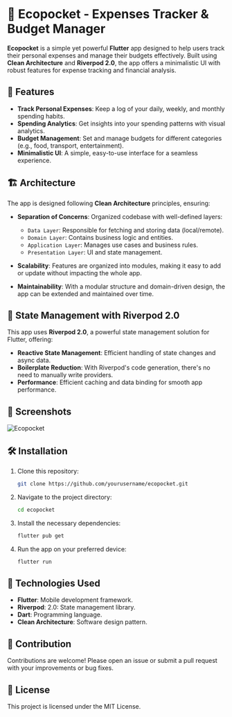 # 🌿 Ecopocket - Expenses Tracker & Budget Manager

**Ecopocket** is a simple yet powerful **Flutter** app designed to help users track their personal expenses and manage their budgets effectively. Built using **Clean Architecture** and **Riverpod 2.0**, the app offers a minimalistic UI with robust features for expense tracking and financial analysis.

## 📱 Features

- **Track Personal Expenses**: Keep a log of your daily, weekly, and monthly spending habits.
- **Spending Analytics**: Get insights into your spending patterns with visual analytics.
- **Budget Management**: Set and manage budgets for different categories (e.g., food, transport, entertainment).
- **Minimalistic UI**: A simple, easy-to-use interface for a seamless experience.

## 🏗️ Architecture

The app is designed following **Clean Architecture** principles, ensuring:

- **Separation of Concerns**: Organized codebase with well-defined layers:  
  - `Data Layer`: Responsible for fetching and storing data (local/remote).
  - `Domain Layer`: Contains business logic and entities.
  - `Application Layer`: Manages use cases and business rules.
  - `Presentation Layer`: UI and state management.
  
- **Scalability**: Features are organized into modules, making it easy to add or update without impacting the whole app.
  
- **Maintainability**: With a modular structure and domain-driven design, the app can be extended and maintained over time.

## 🌊 State Management with Riverpod 2.0

This app uses **Riverpod 2.0**, a powerful state management solution for Flutter, offering:

- **Reactive State Management**: Efficient handling of state changes and async data.
- **Boilerplate Reduction**: With Riverpod's code generation, there's no need to manually write providers.
- **Performance**: Efficient caching and data binding for smooth app performance.

## 📸 Screenshots

![Ecopocket](https://i.imgur.com/2fhg1Gg.png)

## 🛠️ Installation

1. Clone this repository:
   ```bash
   git clone https://github.com/yourusername/ecopocket.git

2. Navigate to the project directory:
   ```bash
   cd ecopocket

3. Install the necessary dependencies:
   ```bash
   flutter pub get

4. Run the app on your preferred device:
   ```bash
   flutter run

## 🔧 Technologies Used

- **Flutter**: Mobile development framework.
- **Riverpod**: 2.0: State management library.
- **Dart**: Programming language.
- **Clean Architecture**: Software design pattern.

## 🤝 Contribution

Contributions are welcome! Please open an issue or submit a pull request with your improvements or bug fixes.

## 📝 License

This project is licensed under the MIT License.



